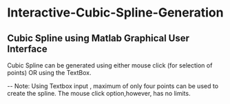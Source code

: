 # Interactive-Cubic-Spline-Generation
Cubic Spline using Matlab Graphical User Interface
----
Cubic Spline can be generated using either mouse click (for selection of points) OR using the TextBox. 

--
Note: Using Textbox input , maximum of only four points can be used to create the spline. The mouse click option,however,
has no limits.



